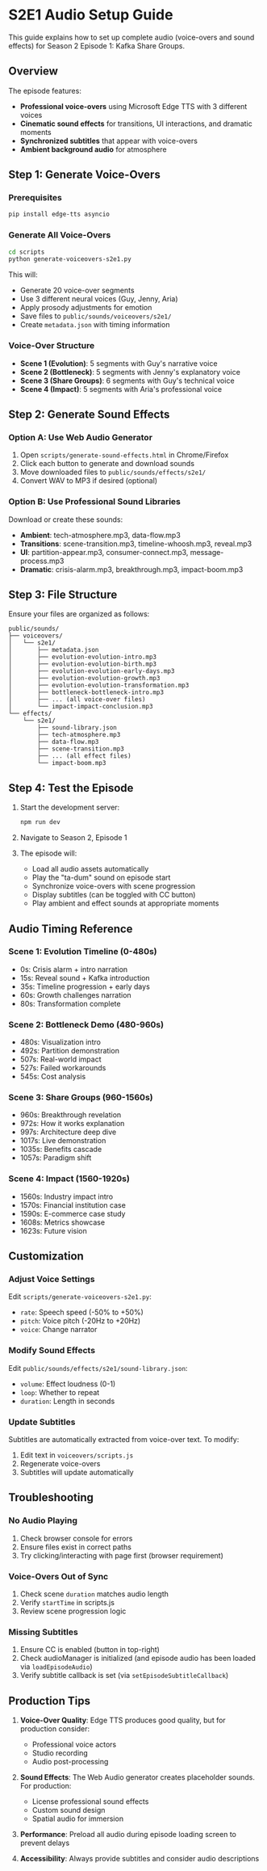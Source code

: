 # S2E1 Audio Setup Guide

This guide explains how to set up complete audio (voice-overs and sound effects) for Season 2 Episode 1: Kafka Share Groups.

## Overview

The episode features:
- **Professional voice-overs** using Microsoft Edge TTS with 3 different voices
- **Cinematic sound effects** for transitions, UI interactions, and dramatic moments
- **Synchronized subtitles** that appear with voice-overs
- **Ambient background audio** for atmosphere

## Step 1: Generate Voice-Overs

### Prerequisites
```bash
pip install edge-tts asyncio
```

### Generate All Voice-Overs
```bash
cd scripts
python generate-voiceovers-s2e1.py
```

This will:
- Generate 20 voice-over segments
- Use 3 different neural voices (Guy, Jenny, Aria)
- Apply prosody adjustments for emotion
- Save files to `public/sounds/voiceovers/s2e1/`
- Create `metadata.json` with timing information

### Voice-Over Structure
- **Scene 1 (Evolution)**: 5 segments with Guy's narrative voice
- **Scene 2 (Bottleneck)**: 5 segments with Jenny's explanatory voice
- **Scene 3 (Share Groups)**: 6 segments with Guy's technical voice
- **Scene 4 (Impact)**: 5 segments with Aria's professional voice

## Step 2: Generate Sound Effects

### Option A: Use Web Audio Generator
1. Open `scripts/generate-sound-effects.html` in Chrome/Firefox
2. Click each button to generate and download sounds
3. Move downloaded files to `public/sounds/effects/s2e1/`
4. Convert WAV to MP3 if desired (optional)

### Option B: Use Professional Sound Libraries
Download or create these sounds:
- **Ambient**: tech-atmosphere.mp3, data-flow.mp3
- **Transitions**: scene-transition.mp3, timeline-whoosh.mp3, reveal.mp3
- **UI**: partition-appear.mp3, consumer-connect.mp3, message-process.mp3
- **Dramatic**: crisis-alarm.mp3, breakthrough.mp3, impact-boom.mp3

## Step 3: File Structure

Ensure your files are organized as follows:

```
public/sounds/
├── voiceovers/
│   └── s2e1/
│       ├── metadata.json
│       ├── evolution-evolution-intro.mp3
│       ├── evolution-evolution-birth.mp3
│       ├── evolution-evolution-early-days.mp3
│       ├── evolution-evolution-growth.mp3
│       ├── evolution-evolution-transformation.mp3
│       ├── bottleneck-bottleneck-intro.mp3
│       ├── ... (all voice-over files)
│       └── impact-impact-conclusion.mp3
└── effects/
    └── s2e1/
        ├── sound-library.json
        ├── tech-atmosphere.mp3
        ├── data-flow.mp3
        ├── scene-transition.mp3
        ├── ... (all effect files)
        └── impact-boom.mp3
```

## Step 4: Test the Episode

1. Start the development server:
   ```bash
   npm run dev
   ```

2. Navigate to Season 2, Episode 1

3. The episode will:
   - Load all audio assets automatically
   - Play the "ta-dum" sound on episode start
   - Synchronize voice-overs with scene progression
   - Display subtitles (can be toggled with CC button)
   - Play ambient and effect sounds at appropriate moments

## Audio Timing Reference

### Scene 1: Evolution Timeline (0-480s)
- 0s: Crisis alarm + intro narration
- 15s: Reveal sound + Kafka introduction
- 35s: Timeline progression + early days
- 60s: Growth challenges narration
- 80s: Transformation complete

### Scene 2: Bottleneck Demo (480-960s)
- 480s: Visualization intro
- 492s: Partition demonstration
- 507s: Real-world impact
- 527s: Failed workarounds
- 545s: Cost analysis

### Scene 3: Share Groups (960-1560s)
- 960s: Breakthrough revelation
- 972s: How it works explanation
- 997s: Architecture deep dive
- 1017s: Live demonstration
- 1035s: Benefits cascade
- 1057s: Paradigm shift

### Scene 4: Impact (1560-1920s)
- 1560s: Industry impact intro
- 1570s: Financial institution case
- 1590s: E-commerce case study
- 1608s: Metrics showcase
- 1623s: Future vision

## Customization

### Adjust Voice Settings
Edit `scripts/generate-voiceovers-s2e1.py`:
- `rate`: Speech speed (-50% to +50%)
- `pitch`: Voice pitch (-20Hz to +20Hz)
- `voice`: Change narrator

### Modify Sound Effects
Edit `public/sounds/effects/s2e1/sound-library.json`:
- `volume`: Effect loudness (0-1)
- `loop`: Whether to repeat
- `duration`: Length in seconds

### Update Subtitles
Subtitles are automatically extracted from voice-over text. To modify:
1. Edit text in `voiceovers/scripts.js`
2. Regenerate voice-overs
3. Subtitles will update automatically

## Troubleshooting

### No Audio Playing
1. Check browser console for errors
2. Ensure files exist in correct paths
3. Try clicking/interacting with page first (browser requirement)

### Voice-Overs Out of Sync
1. Check scene `duration` matches audio length
2. Verify `startTime` in scripts.js
3. Review scene progression logic

### Missing Subtitles
1. Ensure CC is enabled (button in top-right)
2. Check audioManager is initialized (and episode audio has been loaded via `loadEpisodeAudio`)
3. Verify subtitle callback is set (via `setEpisodeSubtitleCallback`)

## Production Tips

1. **Voice-Over Quality**: Edge TTS produces good quality, but for production consider:
   - Professional voice actors
   - Studio recording
   - Audio post-processing

2. **Sound Effects**: The Web Audio generator creates placeholder sounds. For production:
   - License professional sound effects
   - Custom sound design
   - Spatial audio for immersion

3. **Performance**: Preload all audio during episode loading screen to prevent delays

4. **Accessibility**: Always provide subtitles and consider audio descriptions